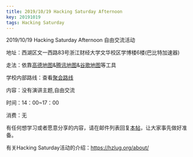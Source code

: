 ```yaml
---
title: 2019/10/19 Hacking Saturday Afternoon
key: 20191019
tags: Hacking Saturday
---
```

2019/10/19 Hacking Saturday Afternoon 自由交流活动
<!--more-->

地址：西湖区文一西路83号浙江财经大学文华校区学博楼6楼(巴比特加速器)

走法：依靠[高德地图](http://f.amap.com/39c1P_04A6iNU)&[腾讯地图](https://router.map.qq.com/short?l=b3b414c823e0d6f5adf433e6db5fee61)&[谷歌地图](https://goo.gl/maps/aD41JBYvYN82)等工具

学校内部路线：查看[聚会路线](https://www.yuque.com/hzlug/blog/cbdq29)

内容：没有演讲主题,自由交流

时间：14：00~17：00

消费：无

有任何想学习或者愿意分享的内容，请在邮件列表回复[本帖](https://groups.google.com/forum/#!topic/hzlug/ahoWWvMMBco)，让大家事先做好准备。

有关Hacking Saturday活动的介绍：https://hzlug.org/about/